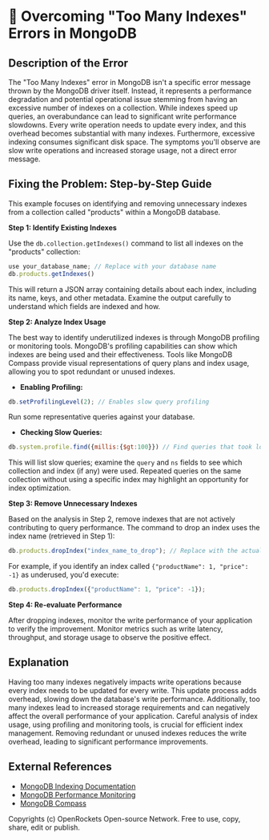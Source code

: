 # 🐞 Overcoming "Too Many Indexes" Errors in MongoDB


## Description of the Error

The "Too Many Indexes" error in MongoDB isn't a specific error message thrown by the MongoDB driver itself.  Instead, it represents a performance degradation and potential operational issue stemming from having an excessive number of indexes on a collection. While indexes speed up queries, an overabundance can lead to significant write performance slowdowns.  Every write operation needs to update every index, and this overhead becomes substantial with many indexes.  Furthermore, excessive indexing consumes significant disk space.  The symptoms you'll observe are slow write operations and increased storage usage, not a direct error message.

## Fixing the Problem: Step-by-Step Guide

This example focuses on identifying and removing unnecessary indexes from a collection called "products" within a MongoDB database.

**Step 1: Identify Existing Indexes**

Use the `db.collection.getIndexes()` command to list all indexes on the "products" collection:

```javascript
use your_database_name; // Replace with your database name
db.products.getIndexes()
```

This will return a JSON array containing details about each index, including its name, keys, and other metadata.  Examine the output carefully to understand which fields are indexed and how.

**Step 2: Analyze Index Usage**

The best way to identify underutilized indexes is through MongoDB profiling or monitoring tools. MongoDB's profiling capabilities can show which indexes are being used and their effectiveness.  Tools like MongoDB Compass provide visual representations of query plans and index usage, allowing you to spot redundant or unused indexes.

* **Enabling Profiling:**
```javascript
db.setProfilingLevel(2); // Enables slow query profiling
```
Run some representative queries against your database.
* **Checking Slow Queries:**
```javascript
db.system.profile.find({millis:{$gt:100}}) // Find queries that took longer than 100ms
```

This will list slow queries; examine the `query` and `ns` fields to see which collection and index (if any) were used.  Repeated queries on the same collection without using a specific index may highlight an opportunity for index optimization.

**Step 3: Remove Unnecessary Indexes**

Based on the analysis in Step 2, remove indexes that are not actively contributing to query performance.  The command to drop an index uses the index name (retrieved in Step 1):

```javascript
db.products.dropIndex("index_name_to_drop"); // Replace with the actual index name
```

For example, if you identify an index called `{"productName": 1, "price": -1}` as underused, you'd execute:

```javascript
db.products.dropIndex({"productName": 1, "price": -1});
```

**Step 4: Re-evaluate Performance**

After dropping indexes, monitor the write performance of your application to verify the improvement.  Monitor metrics such as write latency, throughput, and storage usage to observe the positive effect.


## Explanation

Having too many indexes negatively impacts write operations because every index needs to be updated for every write. This update process adds overhead, slowing down the database's write performance.  Additionally, too many indexes lead to increased storage requirements and can negatively affect the overall performance of your application.  Careful analysis of index usage, using profiling and monitoring tools, is crucial for efficient index management. Removing redundant or unused indexes reduces the write overhead, leading to significant performance improvements.


## External References

* [MongoDB Indexing Documentation](https://www.mongodb.com/docs/manual/indexes/)
* [MongoDB Performance Monitoring](https://www.mongodb.com/docs/manual/administration/monitoring/)
* [MongoDB Compass](https://www.mongodb.com/products/compass)


Copyrights (c) OpenRockets Open-source Network. Free to use, copy, share, edit or publish.

